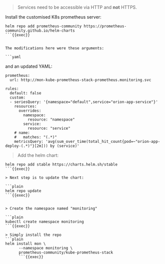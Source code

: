 
> 
> Services need to be accessible via HTTP and **not** HTTPS.

Install the customised K8s prometheus server:

```plain
helm repo add prometheus-community https://prometheus-community.github.io/helm-charts
```{{exec}}


The modifications here were these arguments:

```yaml

```

and an updated  YAML:

```yaml{10,11}
prometheus:
  url: http://mon-kube-prometheus-stack-prometheus.monitoring.svc

rules:
  default: false
  custom:
  - seriesQuery: '{namespace="default",service="orion-app-service"}'
    resources:
      overrides:
        namespace:
          resource: "namespace"
        service:
          resource: "service"
    # name:
    #   matches: "(.*)"
    metricsQuery: 'avg(sum_over_time(total_hit_count{pod=~"orion-app-deploy-(.*)"}[2m])) by (service)'

```

> Add the helm chart:

```plain
helm repo add stable https://charts.helm.sh/stable
```{{exec}}

> Next step is to update the chart:

```plain
helm repo update
```{{exec}}


> Create the namespace named "monitoring"

```plain
kubectl create namespace monitoring
```{{exec}}

> Simply install the repo
```plain
helm install mon \
      --namespace monitoring \
      prometheus-community/kube-prometheus-stack
      ```{{exec}}
